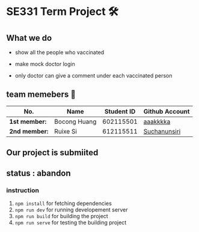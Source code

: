 # SE331 Term Project 🛠

## What we do
- show all the people who vaccinated

- make mock doctor login

- only doctor can give a comment under each vaccinated person

## team memebers 🌿
| No. | Name | Student ID | Github Account |
| --------------- | ------------------- | --------- | --------- |
| **1st member:** | Bocong Huang | 602115501 | [aaakkkka](https://github.com/aaakkkka) |
| **2nd member:** | Ruixe Si | 612115511 | [Suchanunsiri](a2312015064@gmail.com) |

## Our project is submiited

## status : abandon

### instruction

1. ```npm install``` for fetching dependencies
2. ```npm run dev``` for running developement server
3. ```npm run build``` for building the project 
4. ```npm run serve``` for testing the building project
